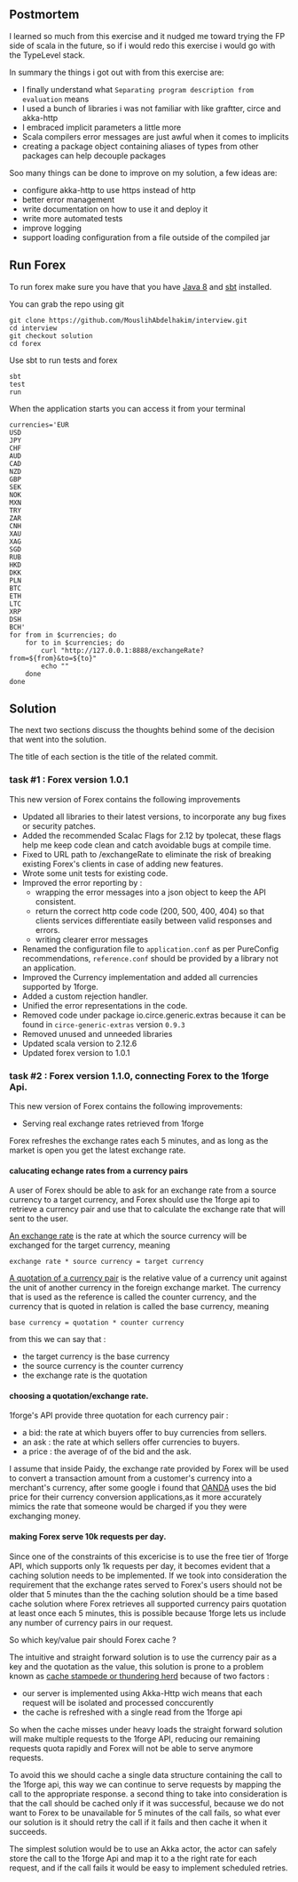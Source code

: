 ## Postmortem
I learned so much from this exercise and it nudged me toward trying the FP side of scala in the future, 
so if i would redo this exercise i would go with the TypeLevel stack. 

In summary the things i got out with from this exercise are:
* I finally understand what `Separating program description from evaluation` means
* I used a bunch of libraries i was not familiar with like graftter, circe and akka-http 
* I embraced implicit parameters a little more
* Scala compilers error messages are just awful when it comes to implicits
* creating a package object containing aliases of types from other packages can help decouple packages

Soo many things can be done to improve on my solution, a few ideas are:
* configure akka-http to use https instead of http
* better error management
* write documentation on how to use it and deploy it
* write more automated tests
* improve logging
* support loading configuration from a file outside of the compiled jar

## Run Forex

To run forex make sure you have that you have [Java 8](https://www.oracle.com/technetwork/java/javase/overview/java8-2100321.html) and [sbt](https://www.scala-sbt.org/) installed.

You can grab the repo using git

```shell
git clone https://github.com/MouslihAbdelhakim/interview.git
cd interview
git checkout solution
cd forex
```

Use sbt to run tests and forex
```shell
sbt
test
run
```

When the application starts you can access it from your terminal

```shell
currencies='EUR 
USD 
JPY 
CHF 
AUD 
CAD 
NZD 
GBP 
SEK 
NOK 
MXN 
TRY 
ZAR 
CNH 
XAU 
XAG 
SGD 
RUB 
HKD 
DKK 
PLN 
BTC 
ETH 
LTC 
XRP 
DSH 
BCH'
for from in $currencies; do
    for to in $currencies; do
        curl "http://127.0.0.1:8888/exchangeRate?from=${from}&to=${to}"
        echo ""
    done
done
```

## Solution

The next two sections discuss the thoughts behind some of the decision that went into the solution.

The title of each section is the title of the related commit.

### task #1 : Forex version 1.0.1
This new version of Forex contains the following improvements

* Updated all libraries to their latest versions, to incorporate any bug fixes or security patches.
* Added the recommended Scalac Flags for 2.12 by tpolecat, these flags help me keep code clean and catch avoidable bugs at compile time.
* Fixed to URL path to /exchangeRate to eliminate the risk of breaking existing Forex's clients in case of adding new features.
* Wrote some unit tests for existing code.
* Improved the error reporting by :
    * wrapping the error messages into a json object to keep the API consistent.
    * return the correct http code code (200, 500, 400, 404) so that clients services differentiate easily between valid responses and errors.
    * writing clearer error messages
* Renamed the configuration file to `application.conf` as per PureConfig recommendations, `reference.conf` should be provided by a library not an application.
* Improved the Currency implementation and added all currencies supported by 1forge.
* Added a custom rejection handler.
* Unified the error representations in the code.
* Removed code under package io.circe.generic.extras because it can be found in `circe-generic-extras` version `0.9.3`
* Removed unused and unneeded libraries
* Updated scala version to 2.12.6
* Updated forex version to 1.0.1


### task #2 : Forex version 1.1.0, connecting Forex to the 1forge Api.
This new version of Forex contains the following improvements:
* Serving real exchange rates retrieved from 1forge

Forex refreshes the exchange rates each 5 minutes, and as long as the market is open you get the latest exchange rate.

#### calucating echange rates from a currency pairs
A user of Forex should be able to ask for an exchange rate from a source currency to a target currency, and Forex should use the 1forge api to retrieve a currency pair and use that to calculate the exchange rate that will sent to the user.

[An exchange rate](https://en.wikipedia.org/wiki/Exchange_rate) is the rate at which the source currency will be exchanged for the target currency, meaning

`exchange rate * source currency = target currency`

[A quotation of a currency pair](https://en.wikipedia.org/wiki/Currency_pair) is the relative value of a currency unit against the unit of another currency in the foreign exchange market. The currency that is used as the reference is called the counter currency, and the currency that is quoted in relation is called the base currency, meaning

`base currency = quotation * counter currency`

from this we can say that :

 * the target currency is the base currency
 * the source currency is the counter currency
 * the exchange rate is the quotation

#### choosing a quotation/exchange rate.
1forge's API provide three quotation for each currency pair :

* a bid: the rate at which buyers offer to buy currencies from sellers.
* an ask : the rate at which sellers offer currencies to buyers.
* a price : the average of of the bid and the ask.

I assume that inside Paidy, the exchange rate provided by Forex will be used to convert a transaction amount from a customer's currency into a merchant's currency, after some google i found that [OANDA](https://www.oanda.com/currency/help/how-to-read-currency-conversion-results) uses the bid price for their currency conversion applications,as it more accurately mimics the rate that someone would be charged if you they were exchanging money.

#### making Forex serve 10k requests per day.
Since one of the constraints of this excericise is to use the free tier of 1forge API, which supports only 1k requests per day, it becomes evident that a caching solution needs to be implemented. If we took into consideration the requirement that the exchange rates served to Forex's users should not be older that 5 minutes than the the caching solution should be a time based cache solution where Forex retrieves all supported currency pairs quotation at least once each 5 minutes, this is possible because 1forge lets us include any number of currency pairs in our request.

So which key/value pair should Forex cache ? 

The intuitive and straight forward solution is to use the currency pair as a key and the quotation as the value, this solution is prone to a problem known as [cache stampede or thundering herd](https://en.wikipedia.org/wiki/Cache_stampede) because of two factors :

* our server is implemented using Akka-Http wich means that each request will be isolated and processed conccurently
* the cache is refreshed with a single read from the 1forge api

So when the cache misses under heavy loads the straight forward solution will make multiple requests to the 1forge API, reducing our remaining requests quota rapidly and Forex will not be able to serve anymore requests.

To avoid this we should cache a single data structure containing the call to the 1forge api, this way we can continue to serve requests by mapping the call to the appropriate response. a second thing to take into consideration is that the call should be cached only if it was successful, because we do not want to Forex to be unavailable for 5 minutes of the call fails, so what ever our solution is it should retry the call if it fails and then cache it when it succeeds.

The simplest solution would be to use an Akka actor, the actor can safely store the call to the 1forge Api and map it to a the right rate for each request, and if the call fails it would be easy to implement scheduled retries.